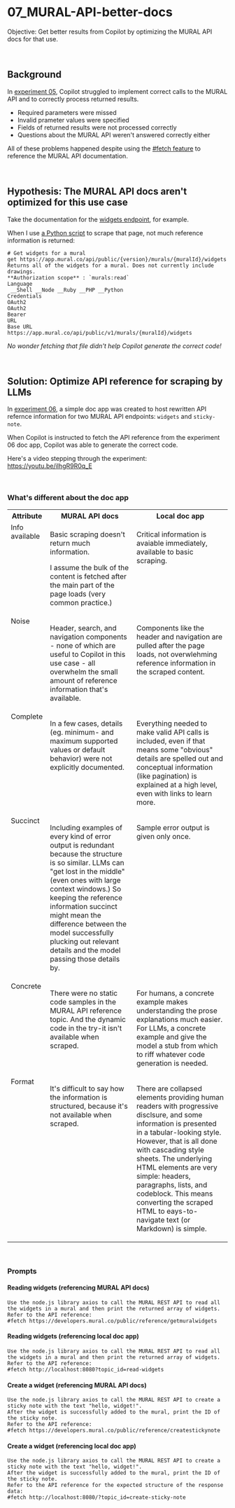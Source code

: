 # 07_MURAL-API-better-docs
Objective: Get better results from Copilot by optimizing the MURAL API docs for that use.

<p>&nbsp;</p>


## Background
In [experiment 05](https://github.com/spackows/Code-generation-exploration/tree/main/05_MURAL-API), Copilot struggled to implement correct calls to the MURAL API and to correctly process returned results.
- Required parameters were missed
- Invalid prameter values were specified
- Fields of returned results were not processed correctly
- Questions about the MURAL API weren't answered correctly either

All of these problems happened despite using the [#fetch feature](https://code.visualstudio.com/docs/copilot/chat/copilot-chat-context#_reference-web-content) to reference the MURAL API documentation.

<p>&nbsp;</p>


## Hypothesis: The MURAL API docs aren't optimized for this use case
Take the documentation for the [widgets endpoint](https://developers.mural.co/public/reference/getmuralwidgets), for example.

When I use [a Python script](scrape-html-sample.py) to scrape that page, not much reference information is returned:
```
# Get widgets for a mural
get https://app.mural.co/api/public/{version}/murals/{muralId}/widgets
Returns all of the widgets for a mural. Does not currently include drawings.
**Authorization scope** : `murals:read`
Language
 __Shell __Node __Ruby __PHP __Python
Credentials
OAuth2
OAuth2
Bearer
URL
Base URL
https://app.mural.co/api/public/v1/murals/{muralId}/widgets
```

_No wonder fetching that file didn't help Copilot generate the correct code!_

<p>&nbsp;</p>


## Solution: Optimize API reference for scraping by LLMs
In [experiment 06](https://github.com/spackows/Code-generation-exploration/blob/main/06_nodejs-app/README.md), a simple doc app was created to host rewritten API refernce information for two MURAL API endpoints: `widgets` and `sticky-note`.

When Copilot is instructed to fetch the API reference from the experiment 06 doc app, Copilot was able to generate the correct code.

Here's a video stepping through the experiment: https://youtu.be/iIhgR9R0q_E

<p>&nbsp;</p>


### What's different about the doc app
<table>
<tr>
<th>Attribute</th>
<th>MURAL API docs</th>
<th>Local doc app</th>
</tr>
<tr>
<td valign="top">Info available</td>
<td valign="top"><p>Basic scraping doesn't return much information.</p><p>I assume the bulk of the content is fetched after the main part of the page loads (very common practice.)</p></td>
<td valign="top"><p>Critical information is avaiable immediately, available to basic scraping.</p></td>
</tr>
<tr>
<td valign="top">Noise</td>
<td valign="top"><p>Header, search, and navigation components - none of which are useful to Copilot in this use case - all overwhelm the small amount of reference information that's available.</p></td>
<td valign="top"><p>Components like the header and navigation are pulled after the page loads, not overwlehming reference information in the scraped content.</p></td>
</tr>
<tr>
<td valign="top">Complete</td>
<td valign="top"><p>In a few cases, details (eg. minimum- and maximum supported values or default behavior) were not explicitly documented.</p></td>
<td valign="top"><p>Everything needed to make valid API calls is included, even if that means some "obvious" details are spelled out and conceptual information (like pagination) is explained at a high level, even with links to learn more.</p></td>
</tr>
<tr>
<td valign="top">Succinct</td>
<td valign="top"><p>Including examples of every kind of error output is redundant because the structure is so similar.  LLMs can "get lost in the middle" (even ones with large context windows.)  So keeping the reference information succinct might mean the difference between the model successfully plucking out relevant details and the model passing those details by.</p></td>
<td valign="top"><p>Sample error output is given only once.</p></td>
</tr>
<tr>
<td valign="top">Concrete</td>
<td valign="top"><p>There were no static code samples in the MURAL API reference topic.  And the dynamic code in the try-it isn't available when scraped.</p></td>
<td valign="top"><p>For humans, a concrete example makes understanding the prose explanations much easier.  For LLMs, a concrete example and give the model a stub from which to riff whatever code generation is needed.</p></td>
</tr>
<tr>
<td valign="top">Format</td>
<td valign="top"><p>It's difficult to say how the information is structured, because it's not available when scraped.</p></td>
<td valign="top"><p>There are collapsed elements providing human readers with progressive disclsure, and some information is presented in a tabular-looking style.   However, that is all done with cascading style sheets.  The underlying HTML elements are very simple: headers, paragraphs, lists, and codeblock.  This means converting the scraped HTML to eays-to-navigate text (or Markdown) is simple.</p></td>
</tr>
</table>

<p>&nbsp;</p>


### Prompts

#### Reading widgets (referencing MURAL API docs)
```
Use the node.js library axios to call the MURAL REST API to read all the widgets in a mural and then print the returned array of widgets. 
Refer to the API reference: 
#fetch https://developers.mural.co/public/reference/getmuralwidgets
```

#### Reading widgets (referencing local doc app)
```
Use the node.js library axios to call the MURAL REST API to read all the widgets in a mural and then print the returned array of widgets. 
Refer to the API reference: 
#fetch http://localhost:8080?topic_id=read-widgets
```

#### Create a widget (referencing MURAL API docs)
```
Use the node.js library axios to call the MURAL REST API to create a sticky note with the text "hello, widget!". 
After the widget is successfully added to the mural, print the ID of the sticky note. 
Refer to the API reference: 
#fetch https://developers.mural.co/public/reference/createstickynote
```

#### Create a widget (referencing local doc app)
```
Use the node.js library axios to call the MURAL REST API to create a sticky note with the text "hello, widget!". 
After the widget is successfully added to the mural, print the ID of the sticky note. 
Refer to the API reference for the expected structure of the response data: 
#fetch http://localhost:8080/?topic_id=create-sticky-note
```

<p>&nbsp;</p>

